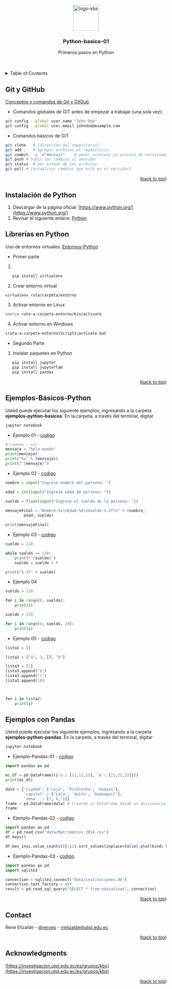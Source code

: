 <div id="top"></div>
<!--
*** Thanks for checking out the Best-README-Template. If you have a suggestion
*** that would make this better, please fork the repo and create a pull request
*** or simply open an issue with the tag "enhancement".
*** Don't forget to give the project a star!
*** Thanks again! Now go create something AMAZING! :D
-->
<!-- PROJECT LOGO -->
<br />
<div align="center">
  <a href="https://github.com/Knowledge-Based-Systems/Python-basico-01">
    <img src="images/logo-kbs.png" alt="logo-kbs" width="80" height="80">
  </a>

<h3 align="center">Python-basico-01</h3>

  <p align="center">
    Primeros pasos en Python
    <br />
    <br />
    <br />
   
  </p>
</div>



<!-- TABLE OF CONTENTS -->
<details>
  <summary>Table of Contents</summary>
  <ol>
    <li>
      <a href="#Git-y-GitHub">Git y GitHub</a>
    </li>
    <li><a href="#Instalación-de-Python">Instalación de Python</a></li>
    <li><a href="#Librerías-en-Python">Librerías en Python</a></li>
    <li><a href="#Ejemplos-básicos-Python">Ejemplos-Básicos-Python</a></li>
    <li><a href="#Ejemplos-con-Pandas">Ejemplos con Pandas</a></li>
    <li><a href="#contact">Contact</a></li>
    <li><a href="#acknowledgments">Acknowledgments</a></li>
  </ol>
</details>



<!-- ABOUT THE PROJECT -->
## Git y GitHub


[Conceptos y comandos de Git y GitGub](https://www.canva.com/design/DAEtXTH2Kg8/qwC_wkqstmOwShmmnFFdEw/view?website#2) 

* Comandos globales de GIT antes de empezar a trabajar (una sola vez):
```sh
git config --global user.name "John Doe"
git config --global user.email johndoe@example.com
```
* Comandos básicos de GIT
```sh
git clone 	# [dirección del repositorio]
git add .   # agregar archivos al repositorio
git commit  -a -m"mensaje"    # poner archivos en proceso de versionamiento en el local
git push # subir los cambios al servidor
git status  # ver estado de los archivos
git pull # [actualizar cambios que está en el servidor]
```

<p align="right">(<a href="#top">back to top</a>)</p>


<!-- GETTING STARTED -->
## Instalación de Python

1. Descargar de la página oficial: [https://www.python.org/](https://www.python.org/) 
2. Revisar el siguiente enlace: [Python](https://www.canva.com/design/DAE6ZNEML6k/ZMXgexKAXGd-O3giMJVHjQ/view?website#2) 


## Librerías en Python

Uso de entornos virtuales: [Entornos-Python](https://www.canva.com/design/DAE6ZGmZvUo/-onO254gacXbtn5caOwN4g/view?website#2) 

* Primer parte
1. 
```sh
   pip install virtualenv
```
2. Crear entorno virtual
```sh
virtualenv ruta/carpeta/entorno
```
3. Activar entorno en Linux
```sh
source ruta-a-carpeta-entorno/bin/activate
```
4. Activar entorno en Windows
```sh
\ruta-a-carpeta-entorno\Scripts\activate.bat
```

* Segundo Parte
1. Instalar paquetes en Python 
```sh
   pip install jupyter
   pip install jupyterlab
   pip install pandas
```

<p align="right">(<a href="#top">back to top</a>)</p>

## Ejemplos-Básicos-Python

Usted puede ejecutar los siguiente ejemplos, ingresando a la carpeta **ejemplos-python-basicos**. En la carpeta, a través del terminal, digitar
```python
jupyter notebook
```

* Ejemplo 01 - [codigo](https://github.com/Knowledge-Based-Systems/Python-basico-01/blob/main/ejemplos-python-basicos/Ejemplo01.ipynb) 
```python
# cadena - str
mensaje = "hola mundo"
print(mensaje)
print("%s" % (mensaje))
print(f"{mensaje}")
```

* Ejemplo 02 - [codigo](https://github.com/Knowledge-Based-Systems/Python-basico-01/blob/main/ejemplos-python-basicos/Ejemplo02.ipynb) 
```python
nombre = input("Ingrese nombre del persona: ")

edad = int(input("Ingrese edad de persona: "))

sueldo = float(input("Ingrese el sueldo de la persona: "))
                    
mensajeFinal = "Nombre:%s\nEdad:%d\nSueldo:%.2f\n" % (nombre, 
        edad, sueldo)

print(mensajeFinal)
```

* Ejemplo 03 - [codigo](https://github.com/Knowledge-Based-Systems/Python-basico-01/blob/main/ejemplos-python-basicos/Ejemplo03.ipynb) 
```python
sueldo = 110

while sueldo <= 120:
    print(f"{sueldo}")
    sueldo = sueldo + 5

print("%.2f" % sueldo)
```

* Ejemplo 04 
```python
sueldo = 110

for i in range(0, sueldo):
    print(i)

sueldo = 110

for i in range(0, sueldo, 20):
    print(i)
```

* Ejemplo 05 - [codigo](https://github.com/Knowledge-Based-Systems/Python-basico-01/blob/main/ejemplos-python-basicos/Ejemplo05.ipynb) 
```python
lista1 = []

lista2 = ["a", 1, [], "b"]

lista3 = [1]
lista3.append("b")
lista3.append("c")
lista3.append(10)



for i in lista2:
    print(i)
```
<!-- USAGE EXAMPLES -->
## Ejemplos con Pandas

Usted puede ejecutar los siguiente ejemplos, ingresando a la carpeta **ejemplos-python-pandas**. En la carpeta, a través del terminal, digitar
```python
jupyter notebook
```

* Ejemplo-Pandas-01 - [codigo](https://github.com/Knowledge-Based-Systems/Python-basico-01/blob/main/ejemplos-python-pandas/Ejemplo-Pandas-01.ipynb) 
```python
import pandas as pd

mi_df = pd.DataFrame(({'a': [11,12,13], 'b': [21,22,23]}))
print(mi_df)

data = {'ciudad': ['Loja', 'Pichincha', 'Guayas'],
        'capital' : ['Loja', 'Quito', 'Guayaquil'],
        'zona'  : [7, 8, 1]}
frame = pd.DataFrame(data) # Creando un DataFrame desde un diccionario
frame
```

* Ejemplo-Pandas-02 - [codigo](https://github.com/Knowledge-Based-Systems/Python-basico-01/blob/main/ejemplos-python-pandas/Ejemplo2-Pandas-02.ipynb) 
```python
import pandas as pd
df = pd.read_csv("data/Matrimonios_2014.csv")
df.keys()

df.mes_insc.value_counts()[:12].sort_values(inplace=False).plot(kind='barh')
```

* Ejemplo-Pandas-03 - [codigo](https://github.com/Knowledge-Based-Systems/Python-basico-01/blob/main/ejemplos-python-pandas/Ejemplo-Pandas-03-BD.ipynb) 
```python
import pandas as pd
import sqlite3

connection = sqlite3.connect("data/instituciones.db")
connection.text_factory = str
result = pd.read_sql_query("SELECT * from educativas", connection)
```


<p align="right">(<a href="#top">back to top</a>)</p>


<!-- CONTACT -->
## Contact

René Elizalde - [@reroes](https://twitter.com/reroes) - rrelizalde@utpl.edu.ec


<p align="right">(<a href="#top">back to top</a>)</p>



<!-- ACKNOWLEDGMENTS -->
## Acknowledgments

[https://investigacion.utpl.edu.ec/es/grupos/kbs](https://investigacion.utpl.edu.ec/es/grupos/kbs) 
<p align="right">(<a href="#top">back to top</a>)</p>

